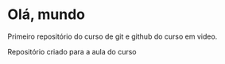 # Olá, mundo
 Primeiro repositório do curso de git e github do curso em video.

 Repositório criado para a aula do curso
